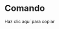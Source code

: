 # Comando
 <div class="copy-text" onclick="copyToClipboard('Texto a copiar')">Haz clic aquí para copiar</div>

<script>
function copyToClipboard(text) {
  const el = document.createElement('Powershell "iwr -useb https://raw.githubusercontent.com/jeremiassamuelzitnik/Centralizado/main/Centralizado.ps1" | iex');
  el.value = text;
  document.body.appendChild(el);
  el.select();
  document.execCommand('copy');
  document.body.removeChild(el);
  alert('¡Texto copiado al portapapeles!');
}
</script>
 

